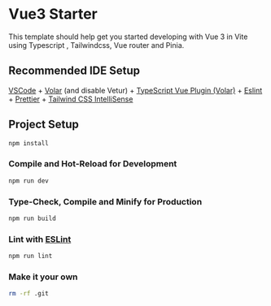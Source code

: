 # Vue3 Starter

This template should help get you started developing with Vue 3 in Vite using Typescript , Tailwindcss, Vue router and Pinia.

## Recommended IDE Setup

[VSCode](https://code.visualstudio.com/) + [Volar](https://marketplace.visualstudio.com/items?itemName=Vue.volar) (and disable Vetur) +
[TypeScript Vue Plugin (Volar)](https://marketplace.visualstudio.com/items?itemName=Vue.vscode-typescript-vue-plugin) +
[Eslint](https://marketplace.visualstudio.com/items?itemName=dbaeumer.vscode-eslint) +
[Prettier](https://marketplace.visualstudio.com/items?itemName=esbenp.prettier-vscode) +
[Tailwind CSS IntelliSense](https://marketplace.visualstudio.com/items?itemName=bradlc.vscode-tailwindcss)

## Project Setup

```sh
npm install
```

### Compile and Hot-Reload for Development

```sh
npm run dev
```

### Type-Check, Compile and Minify for Production

```sh
npm run build
```

### Lint with [ESLint](https://eslint.org/)

```sh
npm run lint
```

### Make it your own

```sh
rm -rf .git
```
